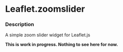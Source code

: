 Leaflet.zoomslider
==================

### Description
A simple zoom slider widget for Leaflet.js

__This is work in progress. Nothing to see here for now.__